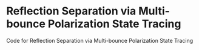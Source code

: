 # Reflection Separation via Multi-bounce Polarization State Tracing
Code for Reflection Separation via Multi-bounce Polarization State Tracing
